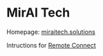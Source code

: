 # MirAI Tech

Homepage: [miraitech.solutions](https://miraitech.solutions)

Intructions for [Remote Connect](https://remote-connect.miraitech.dev/)
